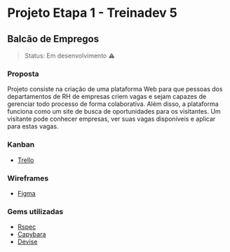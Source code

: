 # Projeto Etapa 1 - Treinadev 5

## Balcão de Empregos

> Status: Em desenvolvimento :warning:

### Proposta
Projeto consiste na criação de uma plataforma Web para que pessoas dos departamentos de RH de empresas criem vagas e sejam capazes de gerenciar todo processo de forma colaborativa. Além disso, a plataforma funciona como um site de busca de oportunidades para os visitantes. Um visitante pode conhecer empresas, ver suas vagas disponíveis e aplicar para estas vagas.

### Kanban
* [Trello](https://trello.com/b/dohfWWWv/treinadev-projeto-final-balc%C3%A3o-de-empregos)

### Wireframes
* [Figma](https://www.figma.com/file/HEoeEnfClHhOAMBGNrh2No/treinadev)

### Gems utilizadas
* [Rspec](https://github.com/rspec/rspec-rails)
* [Capybara](https://github.com/teamcapybara/capybara)
* [Devise](https://github.com/heartcombo/devise)